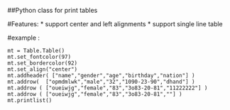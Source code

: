 ##Python class for print tables


#Features:
	* support center and left alignments
	* support single line table

#example :

    mt = Table.Table()
    mt.set_fontcolor(97)
    mt.set_bordercolor(92)
    mt.set_align("center")
    mt.addheader( ["name","gender","age","birthday","nation"] )
    mt.addrow(  ["opmdmlwk","male","32","1090-23-90","dhand"] )
    mt.addrow ( ["oueiwjg","female","83","3o83-20-81","11222222"] )
    mt.addrow ( ["oueiwjg","female","83","3o83-20-81",""] )
    mt.printlist()







